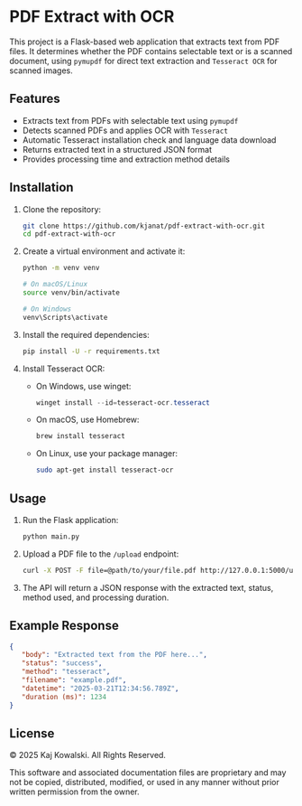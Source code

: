 # PDF Extract with OCR

This project is a Flask-based web application that extracts text from PDF files. It determines whether the PDF contains selectable text or is a scanned document, using `pymupdf` for direct text extraction and `Tesseract OCR` for scanned images.

## Features

- Extracts text from PDFs with selectable text using `pymupdf`
- Detects scanned PDFs and applies OCR with `Tesseract`
- Automatic Tesseract installation check and language data download
- Returns extracted text in a structured JSON format
- Provides processing time and extraction method details

## Installation

1. Clone the repository:

    ```sh
    git clone https://github.com/kjanat/pdf-extract-with-ocr.git
    cd pdf-extract-with-ocr
    ```

2. Create a virtual environment and activate it:

    ```sh
    python -m venv venv
    
    # On macOS/Linux
    source venv/bin/activate

    # On Windows
    venv\Scripts\activate
    ```

3. Install the required dependencies:

    ```sh
    pip install -U -r requirements.txt
    ```

4. Install Tesseract OCR:
    - On Windows, use winget:

        ```powershell
        winget install --id=tesseract-ocr.tesseract
        ```

    - On macOS, use Homebrew:

        ```sh
        brew install tesseract
        ```

    - On Linux, use your package manager:

        ```sh
        sudo apt-get install tesseract-ocr
        ```

## Usage

1. Run the Flask application:

    ```sh
    python main.py
    ```

2. Upload a PDF file to the `/upload` endpoint:

    ```sh
    curl -X POST -F file=@path/to/your/file.pdf http://127.0.0.1:5000/upload
    ```

3. The API will return a JSON response with the extracted text, status, method used, and processing duration.

## Example Response

```json
{
   "body": "Extracted text from the PDF here...",
   "status": "success",
   "method": "tesseract",
   "filename": "example.pdf",
   "datetime": "2025-03-21T12:34:56.789Z",
   "duration (ms)": 1234
}
```

## License

© 2025 Kaj Kowalski. All Rights Reserved.
 
This software and associated documentation files are proprietary and may not be copied, distributed, modified, or used in any manner without prior written permission from the owner.